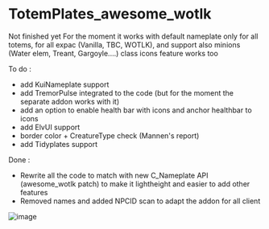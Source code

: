 # TotemPlates_awesome_wotlk

Not finished yet
For the moment it works with default nameplate only for all totems, for all expac (Vanilla, TBC, WOTLK), and support also minions (Water elem, Treant, Gargoyle....)
class icons feature works too

To do :
- add KuiNameplate support
- add TremorPulse integrated to the code (but for the moment the separate addon works with it)
- add an option to enable health bar with icons and anchor healthbar to icons
- add ElvUI support
- border color + CreatureType check (Mannen's report)
- add Tidyplates support

Done :
- Rewrite all the code to match with new C_Nameplate API (awesome_wotlk patch) to make it lightheight and easier to add other features
- Removed names and added NPCID scan to adapt the addon for all client


![image](https://github.com/user-attachments/assets/af9b15ac-fd4c-4f7b-82d0-b043563ee777)
